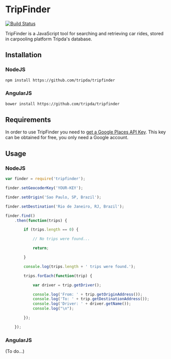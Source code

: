 # TripFinder

[![Build Status](https://travis-ci.org/tripda/tripfinder.png?branch=master)](https://travis-ci.org/tripda/tripfinder)

TripFinder is a JavaScript tool for searching and retrieving car rides, stored in carpooling platform Tripda's database.

## Installation

### NodeJS

```sh
npm install https://github.com/tripda/tripfinder
```

### AngularJS

```sh
bower install https://github.com/tripda/tripfinder
```

## Requirements

In order to use TripFinder you need to [get a Google Places API Key](https://developers.google.com/places/web-service/get-api-key). This key can be obtained for free, you only need a Google account. 

## Usage

### NodeJS

```javascript
var finder = require('tripfinder');

finder.setGeocoderKey('YOUR-KEY');

finder.setOrigin('Sao Paulo, SP, Brazil');

finder.setDestination('Rio de Janeiro, RJ, Brazil');

finder.find()
    .then(function(trips) {

        if (trips.length == 0) {

            // No trips were found...

            return;

        }

        console.log(trips.length + ' trips were found.');

        trips.forEach(function(trip) {

            var driver = trip.getDriver();

            console.log('From: ' + trip.getOriginAddress());
            console.log('To: ' + trip.getDestinationAddress());
            console.log('Driver: ' + driver.getName());
            console.log("\n");

        });

    });
```

### AngularJS

(To do...)
